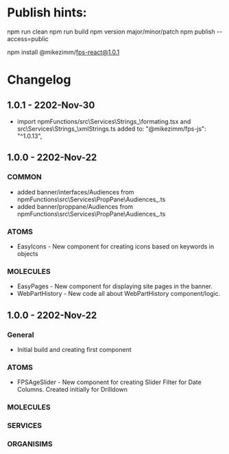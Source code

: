 # Publish hints:

npm run clean
npm run build
npm version major/minor/patch
npm publish --access=public

npm install @mikezimm/fps-react@1.0.1

# Changelog

## 1.0.1 - 2202-Nov-30
- import npmFunctions/src\Services\Strings_\formating.tsx and src\Services\Strings_\xmlStrings.ts
    added to:
    "@mikezimm/fps-js": "^1.0.13",

## 1.0.0 - 2202-Nov-22

### COMMON

- added banner/interfaces/Audiences from npmFunctions\src\Services\PropPane\Audiences_.ts
- added banner/proppane/Audiences from npmFunctions\src\Services\PropPane\Audiences_.ts

### ATOMS

- EasyIcons - New component for creating icons based on keywords in objects

### MOLECULES

- EasyPages - New component for displaying site pages in the banner.
- WebPartHistory - New code all about WebPartHistory component/logic.


## 1.0.0 - 2202-Nov-22

### General

- Initial build and creating first component

### ATOMS

- FPSAgeSlider - New component for creating Slider Filter for Date Columns.  Created initially for Drilldown

### MOLECULES

### SERVICES

### ORGANISIMS